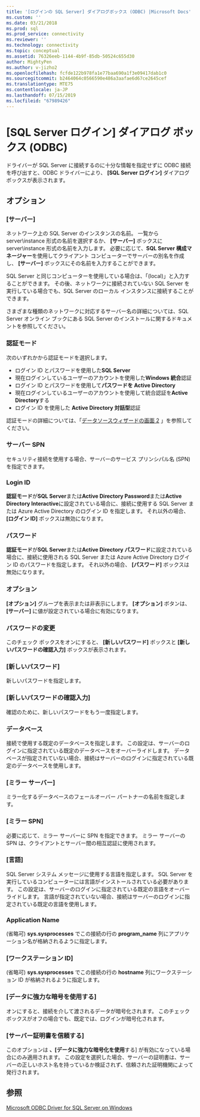 ```yaml
---
title: '[ログインの SQL Server] ダイアログボックス (ODBC) |Microsoft Docs'
ms.custom: ''
ms.date: 03/21/2018
ms.prod: sql
ms.prod_service: connectivity
ms.reviewer: ''
ms.technology: connectivity
ms.topic: conceptual
ms.assetid: 76326eeb-1144-4b9f-85db-50524c655d30
author: MightyPen
ms.author: v-jizho2
ms.openlocfilehash: fcfde122b978fa1e77baa690a1f3e09417dab1c0
ms.sourcegitcommit: b2464064c0566590e486a3aafae6d67ce2645cef
ms.translationtype: MTE75
ms.contentlocale: ja-JP
ms.lasthandoff: 07/15/2019
ms.locfileid: "67989426"
---
```

# <a name="sql-server-login-dialog-box-odbc"></a>[SQL Server ログイン] ダイアログ ボックス (ODBC)

ドライバーが SQL Server に接続するのに十分な情報を指定せずに ODBC 接続を呼び出すと、ODBC ドライバーにより、 **[SQL Server ログイン]** ダイアログ ボックスが表示されます。

## <a name="options"></a>オプション

### <a name="server"></a>[サーバー]

ネットワーク上の SQL Server のインスタンスの名前。 一覧から server\instance 形式の名前を選択するか、 **[サーバー]** ボックスに server\instance 形式の名前を入力します。 必要に応じて、**SQL Server 構成マネージャー**を使用してクライアント コンピューターでサーバーの別名を作成し、 **[サーバー]** ボックスにその名前を入力することができます。

SQL Server と同じコンピューターを使用している場合は、「(local)」と入力することができます。 その後、ネットワークに接続されていない SQL Server を実行している場合でも、SQL Server のローカル インスタンスに接続することができます。

さまざまな種類のネットワークに対応するサーバー名の詳細については、SQL Server オンライン ブックにある SQL Server のインストールに関するドキュメントを参照してください。

### <a name="authentication-mode"></a>認証モード

次のいずれかから認証モードを選択します。
- ログイン ID とパスワードを使用した**SQL Server**
- 現在ログインしているユーザーのアカウントを使用した**Windows 統合**認証
- ログイン ID とパスワードを使用して**パスワードを Active Directory**
- 現在ログインしているユーザーのアカウントを使用して統合認証を**Active Directory**する
- ログイン ID を使用した **Active Directory 対話型**認証

認証モードの詳細については、「[データソースウィザードの画面 2](../../../connect/odbc/windows/dsn-wizard-2.md) 」を参照してください。

### <a name="server-spn"></a>サーバー SPN

セキュリティ接続を使用する場合、サーバーのサービス プリンシパル名 (SPN) を指定できます。

### <a name="login-id"></a>Login ID

**認証モード**が**SQL Server**または**Active Directory Password**または**Active Directory Interactive**に設定されている場合に、接続に使用する SQL Server または Azure Active Directory のログイン ID を指定します。 それ以外の場合、 **[ログイン ID]** ボックスは無効になります。

### <a name="password"></a>パスワード

**認証モード**が**SQL Server**または**Active Directory パスワード**に設定されている場合に、接続に使用される SQL Server または Azure Active Directory ログイン ID のパスワードを指定します。 それ以外の場合、 **[パスワード]** ボックスは無効になります。

### <a name="options"></a>オプション

**[オプション]** グループを表示または非表示にします。 **[オプション]** ボタンは、 **[サーバー]** に値が設定されている場合に有効になります。

### <a name="change-password"></a>パスワードの変更

このチェック ボックスをオンにすると、 **[新しいパスワード]** ボックスと **[新しいパスワードの確認入力]** ボックスが表示されます。

### <a name="new-password"></a>[新しいパスワード]

新しいパスワードを指定します。

### <a name="confirm-new-password"></a>[新しいパスワードの確認入力]

確認のために、新しいパスワードをもう一度指定します。

### <a name="database"></a>データベース

接続で使用する既定のデータベースを指定します。 この設定は、サーバーのログインに指定されている既定のデータベースをオーバーライドします。 データベースが指定されていない場合、接続はサーバーのログインに指定されている既定のデータベースを使用します。

### <a name="mirror-server"></a>[ミラー サーバー]

ミラー化するデータベースのフェールオーバー パートナーの名前を指定します。

### <a name="mirror-spn"></a>[ミラー SPN]

必要に応じて、ミラー サーバーに SPN を指定できます。 ミラー サーバーの SPN は、クライアントとサーバー間の相互認証に使用されます。

### <a name="language"></a>[言語]

SQL Server システム メッセージに使用する言語を指定します。 SQL Server を実行しているコンピューターには言語がインストールされている必要があります。 この設定は、サーバーのログインに指定されている既定の言語をオーバーライドします。 言語が指定されていない場合、接続はサーバーのログインに指定されている既定の言語を使用します。

### <a name="application-name"></a>Application Name

(省略可) **sys.sysprocesses** でこの接続の行の **program_name** 列にアプリケーション名が格納されるように指定します。

### <a name="workstation-id"></a>[ワークステーション ID]

(省略可) **sys.sysprocesses** でこの接続の行の **hostname** 列にワークステーション ID が格納されるように指定します。

### <a name="use-strong-encryption-for-data"></a>[データに強力な暗号を使用する]

オンにすると、接続を介して渡されるデータが暗号化されます。 このチェック ボックスがオフの場合でも、既定では、ログインが暗号化されます。

### <a name="trust-server-certificate"></a>[サーバー証明書を信頼する]

このオプションは **、[データに強力な暗号化を使用**する] が有効になっている場合にのみ適用されます。 この設定を選択した場合、サーバーの証明書は、サーバーの正しいホスト名を持っているか検証されず、信頼された証明機関によって発行されます。

## <a name="see-also"></a>参照

[Microsoft ODBC Driver for SQL Server on Windows](../../../connect/odbc/windows/microsoft-odbc-driver-for-sql-server-on-windows.md)
